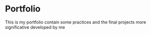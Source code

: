 # Portfolio
This is my portfolio contain some practices and the final projects more significative developed by me
